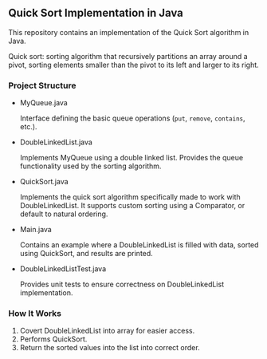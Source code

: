 ## Quick Sort Implementation in Java
This repository contains an implementation of the Quick Sort algorithm in Java.

Quick sort: sorting algorithm that recursively partitions an array around a pivot, sorting elements smaller than the pivot to its left and larger to its right.

### Project Structure
- MyQueue.java

  Interface defining the basic queue operations (`put`, `remove`, `contains`, etc.).

- DoubleLinkedList.java

  Implements MyQueue<T> using a double linked list. Provides the queue functionality used by the sorting algorithm.

- QuickSort.java

  Implements the quick sort algorithm specifically made to work with DoubleLinkedList<T>. It supports custom sorting using a Comparator, or default to natural ordering.

- Main.java

  Contains an example where a DoubleLinkedList is filled with data, sorted using QuickSort, and results are printed.

- DoubleLinkedListTest.java

  Provides unit tests to ensure correctness on DoubleLinkedList implementation.

### How It Works
1. Covert DoubleLinkedList into array for easier access.
2. Performs QuickSort.
3. Return the sorted values into the list into correct order.
